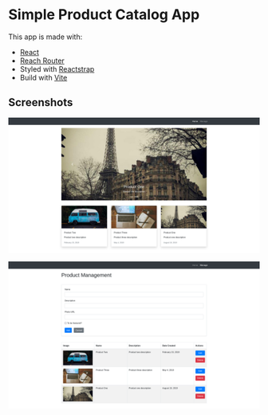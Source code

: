 # Simple Product Catalog App

This app is made with:

- [React](https://reactjs.org/)
- [Reach Router](https://reach.tech/router/)
- Styled with [Reactstrap](https://reactstrap.github.io/)
- Build with [Vite](https://vitejs.dev/)

## Screenshots

![Home Page](https://raw.githubusercontent.com/jromest/product-catalog/master/.github/home.png 'Home Page')

![Manage Page](https://raw.githubusercontent.com/jromest/product-catalog/master/.github/manage.png 'Manage Page')
